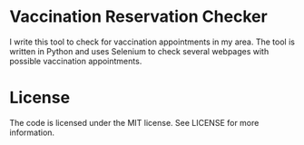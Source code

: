 # Vaccination Reservation Checker
I write this tool to check for vaccination appointments in my area.
The tool is written in Python and uses Selenium to check several webpages with possible vaccination appointments.

# License
The code is licensed under the MIT license. See LICENSE for more information.
